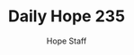 ---
image: /assets/img/daily-hope-default-artwork.png
title: Daily Hope 235
number: 235
categories:
  - Daily Hope
author: Hope Staff
notes: Daily Hope 235
embed: >-
  <iframe src="https://open.spotify.com/embed/episode/7uAyku0TNqqkq4UNMqHfue?utm_source=generator" width="400px" height="102px" frameborder=“0" scrolling=“no”></iframe>
---